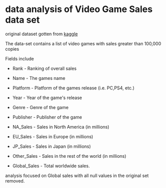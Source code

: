 # data analysis of Video Game Sales data set

original dataset gotten from [kaggle](https://www.kaggle.com/gregorut/videogamesales)

The data-set contains a list of video games with sales greater than 100,000 copies

Fields include

* Rank - Ranking of overall sales

* Name - The games name

* Platform - Platform of the games release (i.e. PC,PS4, etc.)

* Year - Year of the game's release

* Genre - Genre of the game

* Publisher - Publisher of the game

* NA_Sales - Sales in North America (in millions)

* EU_Sales - Sales in Europe (in millions)

* JP_Sales - Sales in Japan (in millions)

* Other_Sales - Sales in the rest of the world (in millions)

* Global_Sales - Total worldwide sales.

analysis focused on Global sales with all null values in the original set removed.
